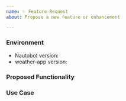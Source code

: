 ```yaml
---
name: ✨ Feature Request
about: Propose a new feature or enhancement

---
```


### Environment
* Nautobot version:  <!-- Example: 2.3 -->
* weather-app version:  <!-- Example: 1.0.0 -->

<!--
    Describe in detail the new functionality you are proposing.
-->
### Proposed Functionality

<!--
    Convey an example use case for your proposed feature. Write from the
    perspective of a user who would benefit from the proposed
    functionality and describe how.
--->
### Use Case

